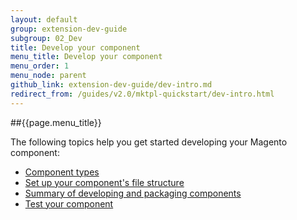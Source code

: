 ```yaml
---
layout: default
group: extension-dev-guide
subgroup: 02_Dev
title: Develop your component
menu_title: Develop your component
menu_order: 1
menu_node: parent
github_link: extension-dev-guide/dev-intro.md
redirect_from: /guides/v2.0/mktpl-quickstart/dev-intro.html
---
```


##{{page.menu_title}}

The following topics help you get started developing your Magento component:

*	<a href="{{ site.gdeurl }}mktpl-quickstart/dev-modtypes.html">Component types</a>
*	<a href="{{ site.gdeurl }}mktpl-quickstart/dev-filesys.html">Set up your component's file structure</a>
*	<a href="{{ site.gdeurl }}mktpl-quickstart/dev-summary.html">Summary of developing and packaging components</a>
*	<a href="{{ site.gdeurl }}mktpl-quickstart/dev-test.html">Test your component</a>


